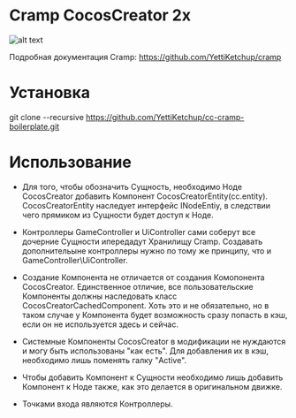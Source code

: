 # Cramp CocosCreator 2x
![alt text](https://i.ibb.co/q73GX25/ccc-boilerplate.jpg)

Подробная документация Cramp: https://github.com/YettiKetchup/cramp

# Установка

git clone --recursive https://github.com/YettiKetchup/cc-cramp-boilerplate.git


# Использование

- Для того, чтобы обозначить Сущность, необходимо Ноде CocosCreator добавить Компонент CocosCreatorEntity(cc.entity). CocosCreatorEntity наследует интерфейс INodeEntiy, в следствии чего прямиком из Сущности будет доступ к Ноде.

- Контроллеры GameController и UiController сами соберут все дочерние Сущности ипередадут Хранилищу Cramp. Создавать дополнительыне контроллеры нужно по тому же принципу, что и GameController\UiController.

- Создание Компонента не отличается от создания Комопонента CocosCreator. Единственное отличие, все пользовательские Компоненты должны наследовать класс CocosCreatorCachedComponent. Хоть это и не обязательно, но в таком случае у Компонента будет возможность сразу попасть в кэш, если он не используется здесь и сейчас. 

- Системные Компоненты CocosCreator в модификации не нуждаются и могу быть использованы "как есть". Для добавления их в кэш, необходимо лишь поменять галку "Active".

- Чтобы добавить Компонент к Сущности необходимо лишь добавить Компонент к Ноде также, как это делается в оригинальном движке.

- Точками входа являются Контроллеры.